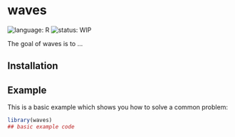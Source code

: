 
# waves

<!-- badges: start -->
![language: R](https://img.shields.io/badge/language-R-blue.svg)
![status: WIP](https://img.shields.io/badge/status-WorkInProgress-red.svg)
<!-- badges: end -->

The goal of waves is to ...

## Installation

## Example

This is a basic example which shows you how to solve a common problem:

``` r
library(waves)
## basic example code
```

